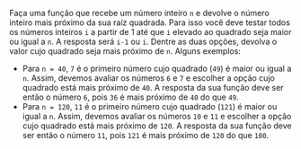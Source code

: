 Faça uma função que recebe um número inteiro `n` e devolve o número inteiro mais próximo da sua raíz quadrada. Para isso você deve testar todos os números inteiros `i` a partir de 1 até que `i` elevado ao quadrado seja maior ou igual a `n`. A resposta será `i-1` ou `i`. Dentre as duas opções, devolva o valor cujo quadrado seja mais próximo de `n`. Alguns exemplos:

- Para `n = 40`, `7` é o primeiro número cujo quadrado (`49`) é maior ou igual a `n`. Assim, devemos avaliar os números `6` e `7` e escolher a opção cujo quadrado está mais próximo de `40`. A resposta da sua função deve ser então o número `6`, pois `36` é mais próximo de `40` do que `49`.
- Para `n = 120`, `11` é o primeiro número cujo quadrado (`121`) é maior ou igual a `n`. Assim, devemos avaliar os números `10` e `11` e escolher a opção cujo quadrado está mais próximo de `120`. A resposta da sua função deve ser então o número `11`, pois `121` é mais próximo de `120` do que `100`.
